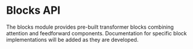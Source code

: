 # Blocks API

The blocks module provides pre-built transformer blocks combining attention and feedforward components. Documentation for specific block implementations will be added as they are developed.